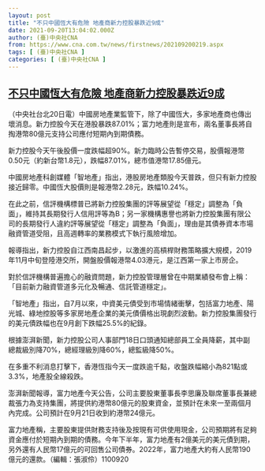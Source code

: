 ```yaml
---
layout: post
title: "不只中國恆大有危險 地產商新力控股暴跌近9成"
date: 2021-09-20T13:04:02.000Z
author: (臺)中央社CNA
from: https://www.cna.com.tw/news/firstnews/202109200219.aspx
tags: [ (臺)中央社CNA ]
categories: [ (臺)中央社CNA ]
---
```

<!--1632143042000-->
[不只中國恆大有危險 地產商新力控股暴跌近9成](https://www.cna.com.tw/news/firstnews/202109200219.aspx)
------

<div>
<div></div><div class="paragraph"><p>（中央社台北20日電）中國房地產業監管下，除了中國恆大，多家地產商也傳出壞消息。新力控股今天在港股暴跌87.01%；富力地產則是宣布，兩名董事長將自掏港幣80億元支持公司應付短期內到期債務。</p><p>新力控股今天午後股價一度跌幅超90%。新力臨時公告暫停交易，股價報港幣0.50元（約新台幣1.8元），跌幅87.01%，總市值港幣17.85億元。</p><p>中國房地產科創媒體「智地產」指出，港股房地產類股今天普跌，但只有新力控股接近歸零。中國恆大股價則是報港幣2.28元，跌幅10.24%。</p><p>在此之前，信評機構標普已將新力控股集團的評等展望從「穩定」調整為「負面」，維持其長期發行人信用評等為B；另一家機構惠譽也將新力控股集團有限公司的長期發行人違約評等展望從「穩定」調整為「負面」，理由是其債券資本市場融資管道受阻，且高週轉率的業務模式下執行風險增加。</p><p>報導指出，新力控股自江西南昌起步，以激進的高槓桿財務策略擴大規模，2019年11月中旬登陸港交所，開盤股價報港幣4.03港元，是江西第一家上市房企。</p><p>對於信評機構普遍擔心的融資問題，新力控股管理層曾在中期業績發布會上稱：「目前新力融資管道多元化及暢通、信託管道穩定」。</p><p>「智地產」指出，自7月以來，中資美元債受到市場情緒衝擊，包括富力地產、陽光城、綠地控股等多家房地產企業的美元債價格出現劇烈波動。新力控股集團發行的美元債跌幅也在9月創下跌幅25.5%的紀錄。</p><p>根據澎湃新聞，新力控股公司人事部門18日口頭通知總部員工全員降薪，其中副總裁級別降70%，總經理級別降60%，總監級降50%。</p><p>在多重不利消息打擊下，香港恆指今天一度跌逾千點，收盤跌幅縮小為821點或3.3%，地產股全線殺跌。</p><p>澎湃新聞報導，富力地產今天公告，公司主要股東董事長李思廉及聯席董事長兼總裁張力為支持集團，將提供約港幣80億元的股東資金，並預計在未來一至兩個月內完成。公司預計在9月21日收到約港幣24億元。</p><p>富力地產稱，主要股東提供財務支持後及按現有可供使用現金，公司預期將有足夠資金應付於短期內到期的債務。今年下半年，富力地產有2億美元的美元債到期，另外還有人民幣17億元的可回售公司債券。2022年，富力地產大約有人民幣190億元的還款。（編輯：張淑伶）1100920</p></div>
</div>
